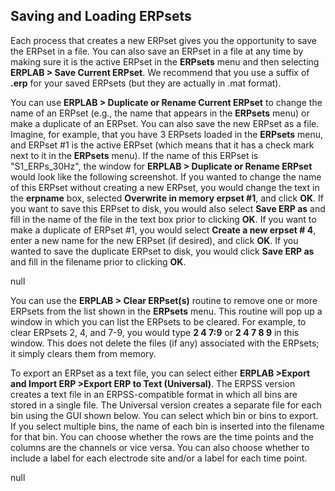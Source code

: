 ## Saving and Loading ERPsets
Each process that creates a new ERPset gives you the opportunity to save the ERPset in a file.  You can also save an ERPset in a file at any time by making sure it is the active ERPset in the **ERPsets** menu and then selecting **ERPLAB > Save Current ERPset**.  We recommend that you use a suffix of **.erp** for your saved ERPsets (but they are actually in .mat format).

You can use **ERPLAB > Duplicate or Rename Current ERPset** to change the name of an ERPset (e.g., the name that appears in the **ERPsets** menu) or make a duplicate of an ERPset.  You can also save the new ERPset as a file.  Imagine, for example, that you have 3 ERPsets loaded in the **ERPsets** menu, and ERPset #1 is the active ERPset (which means that it has a check mark next to it in the **ERPsets** menu).  If the name of this ERPset is "S1_ERPs_30Hz", the window for **ERPLAB > Duplicate or Rename ERPset** would look like the following screenshot.  If you wanted to change the name of this ERPset without creating a new ERPset, you would change the text in the **erpname** box, selected **Overwrite in memory erpset #1**, and click **OK**.  If you want to save this ERPset to disk, you would also select **Save ERP as** and fill in the name of the file in the text box prior to clicking **OK**.  If you want to make a duplicate of ERPset #1, you would select **Create a new erpset # 4**, enter a new name for the new ERPset (if desired), and click **OK**.  If you wanted to save the duplicate ERPset to disk, you would click **Save ERP as** and fill in the filename prior to clicking **OK**.

null

You can use the **ERPLAB > Clear ERPset(s)** routine to remove one or more ERPsets from the list shown in the **ERPsets** menu.  This routine will pop up a window in which you can list the ERPsets to be cleared.  For example, to clear ERPsets 2, 4, and 7-9, you would type **2 4 7:9** or **2 4 7 8 9** in this window.  This does not delete the files (if any) associated with the ERPsets; it simply clears them from memory.

To export an ERPset as a text file, you can select either **ERPLAB >Export and Import ERP >Export ERP to Text (Universal)**.  The ERPSS version creates a text file in an ERPSS-compatible format in which all bins are stored in a single file.  The Universal version creates a separate file for each bin using the GUI shown below.  You can select which bin or bins to export.  If you select multiple bins, the name of each bin is inserted into the filename for that bin.  You can choose whether the rows are the time points and the columns are the channels or vice versa.  You can also choose whether to include a label for each electrode site and/or a label for each time point.

null
